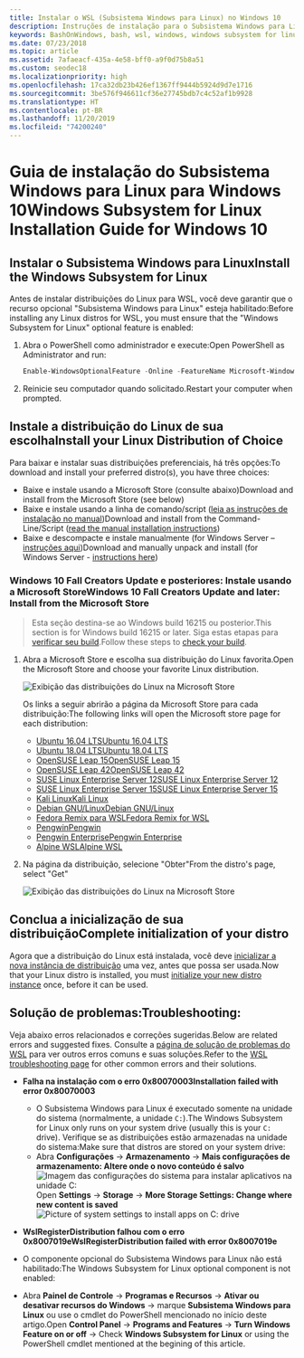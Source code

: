 ```yaml
---
title: Instalar o WSL (Subsistema Windows para Linux) no Windows 10
description: Instruções de instalação para o Subsistema Windows para Linux no Windows 10.
keywords: BashOnWindows, bash, wsl, windows, windows subsystem for linux, windowssubsystem, ubuntu, debian, suse, windows 10, install
ms.date: 07/23/2018
ms.topic: article
ms.assetid: 7afaeacf-435a-4e58-bff0-a9f0d75b8a51
ms.custom: seodec18
ms.localizationpriority: high
ms.openlocfilehash: 17ca32db23b426ef1367ff9444b5924d9d7e1716
ms.sourcegitcommit: 3be576f946611cf36e27745bdb7c4c52af1b9928
ms.translationtype: HT
ms.contentlocale: pt-BR
ms.lasthandoff: 11/20/2019
ms.locfileid: "74200240"
---
```

# <a name="windows-subsystem-for-linux-installation-guide-for-windows-10"></a><span data-ttu-id="7e69d-104">Guia de instalação do Subsistema Windows para Linux para Windows 10</span><span class="sxs-lookup"><span data-stu-id="7e69d-104">Windows Subsystem for Linux Installation Guide for Windows 10</span></span>

## <a name="install-the-windows-subsystem-for-linux"></a><span data-ttu-id="7e69d-105">Instalar o Subsistema Windows para Linux</span><span class="sxs-lookup"><span data-stu-id="7e69d-105">Install the Windows Subsystem for Linux</span></span>

<span data-ttu-id="7e69d-106">Antes de instalar distribuições do Linux para WSL, você deve garantir que o recurso opcional "Subsistema Windows para Linux" esteja habilitado:</span><span class="sxs-lookup"><span data-stu-id="7e69d-106">Before installing any Linux distros for WSL, you must ensure that the "Windows Subsystem for Linux" optional feature is enabled:</span></span>

1. <span data-ttu-id="7e69d-107">Abra o PowerShell como administrador e execute:</span><span class="sxs-lookup"><span data-stu-id="7e69d-107">Open PowerShell as Administrator and run:</span></span>
    ```powershell
    Enable-WindowsOptionalFeature -Online -FeatureName Microsoft-Windows-Subsystem-Linux
    ```

2. <span data-ttu-id="7e69d-108">Reinicie seu computador quando solicitado.</span><span class="sxs-lookup"><span data-stu-id="7e69d-108">Restart your computer when prompted.</span></span>

## <a name="install-your-linux-distribution-of-choice"></a><span data-ttu-id="7e69d-109">Instale a distribuição do Linux de sua escolha</span><span class="sxs-lookup"><span data-stu-id="7e69d-109">Install your Linux Distribution of Choice</span></span>
<span data-ttu-id="7e69d-110">Para baixar e instalar suas distribuições preferenciais, há três opções:</span><span class="sxs-lookup"><span data-stu-id="7e69d-110">To download and install your preferred distro(s), you have three choices:</span></span>
* <span data-ttu-id="7e69d-111">Baixe e instale usando a Microsoft Store (consulte abaixo)</span><span class="sxs-lookup"><span data-stu-id="7e69d-111">Download and install from the Microsoft Store (see below)</span></span>
* <span data-ttu-id="7e69d-112">Baixe e instale usando a linha de comando/script ([leia as instruções de instalação no manual](install-manual.md))</span><span class="sxs-lookup"><span data-stu-id="7e69d-112">Download and install from the Command-Line/Script ([read the manual installation instructions](install-manual.md))</span></span>
* <span data-ttu-id="7e69d-113">Baixe e descompacte e instale manualmente (for Windows Server – [instruções aqui](install-on-server.md))</span><span class="sxs-lookup"><span data-stu-id="7e69d-113">Download and manually unpack and install (for Windows Server - [instructions here](install-on-server.md))</span></span>

### <a name="windows-10-fall-creators-update-and-later-install-from-the-microsoft-store"></a><span data-ttu-id="7e69d-114">Windows 10 Fall Creators Update e posteriores: Instale usando a Microsoft Store</span><span class="sxs-lookup"><span data-stu-id="7e69d-114">Windows 10 Fall Creators Update and later: Install from the Microsoft Store</span></span>

> <span data-ttu-id="7e69d-115">Esta seção destina-se ao Windows build 16215 ou posterior.</span><span class="sxs-lookup"><span data-stu-id="7e69d-115">This section is for Windows build 16215 or later.</span></span>  <span data-ttu-id="7e69d-116">Siga estas etapas para [verificar seu build](troubleshooting.md#check-your-build-number).</span><span class="sxs-lookup"><span data-stu-id="7e69d-116">Follow these steps to [check your build](troubleshooting.md#check-your-build-number).</span></span> 

1. <span data-ttu-id="7e69d-117">Abra a Microsoft Store e escolha sua distribuição do Linux favorita.</span><span class="sxs-lookup"><span data-stu-id="7e69d-117">Open the Microsoft Store and choose your favorite Linux distribution.</span></span>

    ![Exibição das distribuições do Linux na Microsoft Store](media/store.png)

    <span data-ttu-id="7e69d-119">Os links a seguir abrirão a página da Microsoft Store para cada distribuição:</span><span class="sxs-lookup"><span data-stu-id="7e69d-119">The following links will open the Microsoft store page for each distribution:</span></span>

    * [<span data-ttu-id="7e69d-120">Ubuntu 16.04 LTS</span><span class="sxs-lookup"><span data-stu-id="7e69d-120">Ubuntu 16.04 LTS</span></span>](https://www.microsoft.com/store/apps/9pjn388hp8c9)
    * [<span data-ttu-id="7e69d-121">Ubuntu 18.04 LTS</span><span class="sxs-lookup"><span data-stu-id="7e69d-121">Ubuntu 18.04 LTS</span></span>](https://www.microsoft.com/store/apps/9N9TNGVNDL3Q)
    * [<span data-ttu-id="7e69d-122">OpenSUSE Leap 15</span><span class="sxs-lookup"><span data-stu-id="7e69d-122">OpenSUSE Leap 15</span></span>](https://www.microsoft.com/store/apps/9n1tb6fpvj8c)
    * [<span data-ttu-id="7e69d-123">OpenSUSE Leap 42</span><span class="sxs-lookup"><span data-stu-id="7e69d-123">OpenSUSE Leap 42</span></span>](https://www.microsoft.com/store/apps/9njvjts82tjx)
    * [<span data-ttu-id="7e69d-124">SUSE Linux Enterprise Server 12</span><span class="sxs-lookup"><span data-stu-id="7e69d-124">SUSE Linux Enterprise Server 12</span></span>](https://www.microsoft.com/store/apps/9p32mwbh6cns)
    * [<span data-ttu-id="7e69d-125">SUSE Linux Enterprise Server 15</span><span class="sxs-lookup"><span data-stu-id="7e69d-125">SUSE Linux Enterprise Server 15</span></span>](https://www.microsoft.com/store/apps/9pmw35d7fnlx)
    * [<span data-ttu-id="7e69d-126">Kali Linux</span><span class="sxs-lookup"><span data-stu-id="7e69d-126">Kali Linux</span></span>](https://www.microsoft.com/store/apps/9PKR34TNCV07)
    * [<span data-ttu-id="7e69d-127">Debian GNU/Linux</span><span class="sxs-lookup"><span data-stu-id="7e69d-127">Debian GNU/Linux</span></span>](https://www.microsoft.com/store/apps/9MSVKQC78PK6)
    * [<span data-ttu-id="7e69d-128">Fedora Remix para WSL</span><span class="sxs-lookup"><span data-stu-id="7e69d-128">Fedora Remix for WSL</span></span>](https://www.microsoft.com/store/apps/9n6gdm4k2hnc)
    * [<span data-ttu-id="7e69d-129">Pengwin</span><span class="sxs-lookup"><span data-stu-id="7e69d-129">Pengwin</span></span>](https://www.microsoft.com/store/apps/9NV1GV1PXZ6P)
    * [<span data-ttu-id="7e69d-130">Pengwin Enterprise</span><span class="sxs-lookup"><span data-stu-id="7e69d-130">Pengwin Enterprise</span></span>](https://www.microsoft.com/store/apps/9N8LP0X93VCP)
    * [<span data-ttu-id="7e69d-131">Alpine WSL</span><span class="sxs-lookup"><span data-stu-id="7e69d-131">Alpine WSL</span></span>](https://www.microsoft.com/store/apps/9p804crf0395)

1. <span data-ttu-id="7e69d-132">Na página da distribuição, selecione "Obter"</span><span class="sxs-lookup"><span data-stu-id="7e69d-132">From the distro's page, select "Get"</span></span>

    ![Exibição das distribuições do Linux na Microsoft Store](media/UbuntuStore.png)

## <a name="complete-initialization-of-your-distro"></a><span data-ttu-id="7e69d-134">Conclua a inicialização de sua distribuição</span><span class="sxs-lookup"><span data-stu-id="7e69d-134">Complete initialization of your distro</span></span>
<span data-ttu-id="7e69d-135">Agora que a distribuição do Linux está instalada, você deve [inicializar a nova instância de distribuição](initialize-distro.md) uma vez, antes que possa ser usada.</span><span class="sxs-lookup"><span data-stu-id="7e69d-135">Now that your Linux distro is installed, you must [initialize your new distro instance](initialize-distro.md) once, before it can be used.</span></span>

## <a name="troubleshooting"></a><span data-ttu-id="7e69d-136">Solução de problemas:</span><span class="sxs-lookup"><span data-stu-id="7e69d-136">Troubleshooting:</span></span> 

<span data-ttu-id="7e69d-137">Veja abaixo erros relacionados e correções sugeridas.</span><span class="sxs-lookup"><span data-stu-id="7e69d-137">Below are related errors and suggested fixes.</span></span> <span data-ttu-id="7e69d-138">Consulte a [página de solução de problemas do WSL](troubleshooting.md) para ver outros erros comuns e suas soluções.</span><span class="sxs-lookup"><span data-stu-id="7e69d-138">Refer to the [WSL troubleshooting page](troubleshooting.md) for other common errors and their solutions.</span></span>

* <span data-ttu-id="7e69d-139">**Falha na instalação com o erro 0x80070003**</span><span class="sxs-lookup"><span data-stu-id="7e69d-139">**Installation failed with error 0x80070003**</span></span>
    * <span data-ttu-id="7e69d-140">O Subsistema Windows para Linux é executado somente na unidade do sistema (normalmente, a unidade `C:`).</span><span class="sxs-lookup"><span data-stu-id="7e69d-140">The Windows Subsystem for Linux only runs on your system drive (usually this is your `C:` drive).</span></span> <span data-ttu-id="7e69d-141">Verifique se as distribuições estão armazenadas na unidade do sistema:</span><span class="sxs-lookup"><span data-stu-id="7e69d-141">Make sure that distros are stored on your system drive:</span></span>  
    * <span data-ttu-id="7e69d-142">Abra **Configurações** -> **Armazenamento** -> **Mais configurações de armazenamento: Altere onde o novo conteúdo é salvo**
    ![Imagem das configurações do sistema para instalar aplicativos na unidade C:](media/AppStorage.png)</span><span class="sxs-lookup"><span data-stu-id="7e69d-142">Open **Settings** -> **Storage** -> **More Storage Settings: Change where new content is saved**
![Picture of system settings to install apps on C: drive](media/AppStorage.png)</span></span>
    
    
 * <span data-ttu-id="7e69d-143">**WslRegisterDistribution falhou com o erro 0x8007019e**</span><span class="sxs-lookup"><span data-stu-id="7e69d-143">**WslRegisterDistribution failed with error 0x8007019e**</span></span>   
  * <span data-ttu-id="7e69d-144">O componente opcional do Subsistema Windows para Linux não está habilitado:</span><span class="sxs-lookup"><span data-stu-id="7e69d-144">The Windows Subsystem for Linux optional component is not enabled:</span></span> 
   * <span data-ttu-id="7e69d-145">Abra **Painel de Controle** -> **Programas e Recursos** -> **Ativar ou desativar recursos do Windows** -> marque **Subsistema Windows para Linux** ou use o cmdlet do PowerShell mencionado no início deste artigo.</span><span class="sxs-lookup"><span data-stu-id="7e69d-145">Open **Control Panel** -> **Programs and Features** -> **Turn Windows Feature on or off** -> Check **Windows Subsystem for Linux** or using the PowerShell cmdlet mentioned at the begining of this article.</span></span>

